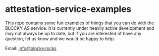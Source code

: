 # attestation-service-examples

This repo contains some fun examples of things that you can do with the BLOCKY
AS service.  It is currently under heavily active development and may not
always be up to date, but if you are interested of have any question, let us
know and we would be happy to help.

Email: info@blocky.rocks
